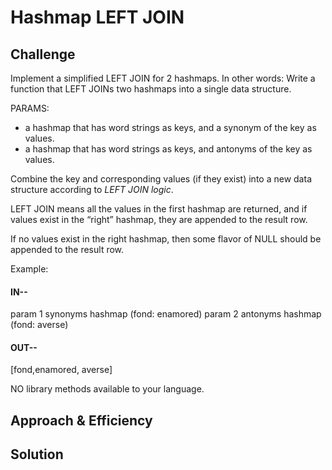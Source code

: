 # Hashmap LEFT JOIN
<!-- Short summary or background information -->

## Challenge
Implement a simplified LEFT JOIN for 2 hashmaps. In other words: Write a function that LEFT JOINs two hashmaps into a single data structure.

PARAMS:
* a hashmap that has word strings as keys, and a synonym of the key as values.
* a hashmap that has word strings as keys, and antonyms of the key as values.

Combine the key and corresponding values (if they exist) into a new data structure according to _LEFT JOIN logic_.

LEFT JOIN means all the values in the first hashmap are returned, and if values exist in the “right” hashmap, they are appended to the result row. 

If no values exist in the right hashmap, then some flavor of NULL should be appended to the result row.

Example:
#### IN--
param 1 synonyms hashmap (fond: enamored)
param 2 antonyms hashmap (fond: averse)

#### OUT-- 
[fond,enamored, averse]

NO library methods available to your language.

## Approach & Efficiency
<!-- What approach did you take? Why? What is the Big O space/time for this approach? -->

## Solution
<!-- Embedded whiteboard image -->